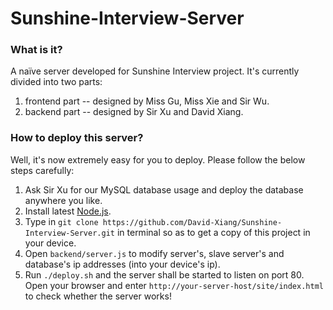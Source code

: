 # Sunshine-Interview-Server

### What is it?
A naïve server developed for Sunshine Interview project. It's currently divided into two parts:
1. frontend part -- designed by Miss Gu, Miss Xie and Sir Wu.
2. backend part -- designed by Sir Xu and David Xiang.

### How to deploy this server?
Well, it's now extremely easy for you to deploy. 
Please follow the below steps carefully:
1. Ask Sir Xu for our MySQL database usage and deploy the database anywhere you like.
2. Install latest [Node.js](https://nodejs.org/en/download/).
3. Type in `git clone https://github.com/David-Xiang/Sunshine-Interview-Server.git` in terminal so as to get a copy of this project in your device.
4. Open `backend/server.js` to modify server's, slave server's and database's ip addresses (into your device's ip).
5. Run `./deploy.sh` and the server shall be started to listen on port 80. Open your browser and enter `http://your-server-host/site/index.html` to check whether the server works!
